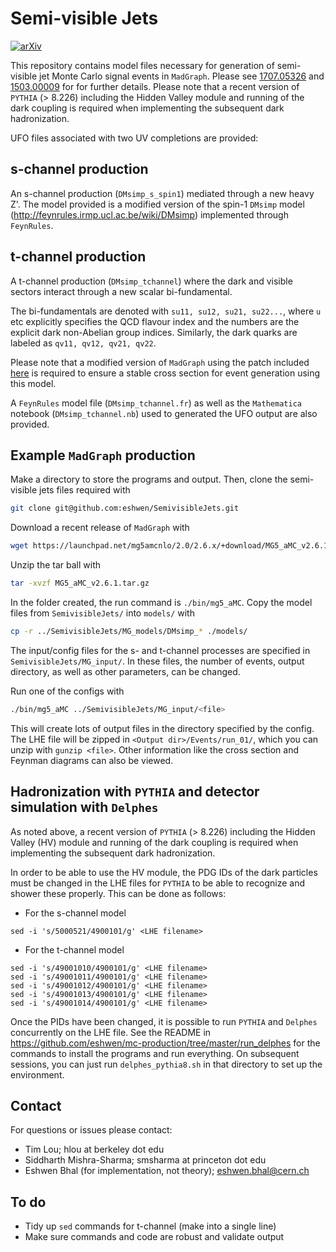 # Semi-visible Jets

[![arXiv](https://img.shields.io/badge/arXiv-1707.05326%20-green.svg)](https://arxiv.org/abs/1707.05326)

This repository contains model files necessary for generation of semi-visible jet Monte Carlo signal events in `MadGraph`. 
Please see [1707.05326](https://arxiv.org/abs/1707.05326) and [1503.00009](https://arxiv.org/abs/1503.00009) for
for further details. Please note that a recent version of `PYTHIA` (> 8.226) including the Hidden Valley module 
and running of the dark coupling is required when implementing the subsequent dark hadronization.

UFO files associated with two UV completions are provided:

## s-channel production

An s-channel production (`DMsimp_s_spin1`) mediated through a new heavy Z'. The model provided is a modified version of the spin-1 `DMsimp` model (http://feynrules.irmp.ucl.ac.be/wiki/DMsimp) 
implemented through `FeynRules`.

## t-channel production

A t-channel production (`DMsimp_tchannel`) where the dark and visible sectors interact through a new scalar bi-fundamental.

The bi-fundamentals are denoted with `su11, su12, su21, su22...`, where `u` etc explicitly specifies the QCD flavour index 
and the numbers are the explicit dark non-Abelian group indices. Similarly, the dark quarks are labeled as `qv11, qv12, qv21, qv22`.

Please note that a modified version of `MadGraph` using the patch included [here](https://bugs.launchpad.net/mg5amcnlo/+bug/1702712) 
is required to ensure a stable cross section for event generation using this model.

A `FeynRules` model file (`DMsimp_tchannel.fr`) as well as the `Mathematica` notebook (`DMsimp_tchannel.nb`) used to generated the UFO output 
are also provided.

## Example `MadGraph` production

Make a directory to store the programs and output. Then, clone the semi-visible jets files required with

```bash
git clone git@github.com:eshwen/SemivisibleJets.git
```

Download a recent release of `MadGraph` with

```bash
wget https://launchpad.net/mg5amcnlo/2.0/2.6.x/+download/MG5_aMC_v2.6.1.tar.gz
```

Unzip the tar ball with

```bash
tar -xvzf MG5_aMC_v2.6.1.tar.gz
```

In the folder created, the run command is `./bin/mg5_aMC`. Copy the model files from `SemivisibleJets/` into `models/` with

```bash
cp -r ../SemivisibleJets/MG_models/DMsimp_* ./models/
```

The input/config files for the s- and t-channel processes are specified in `SemivisibleJets/MG_input/`. In these files, the number of events, output directory, as well as other parameters, can be changed.

Run one of the configs with

```bash
./bin/mg5_aMC ../SemivisibleJets/MG_input/<file>
```

This will create lots of output files in the directory specified by the config. The LHE file will be zipped in `<Output dir>/Events/run_01/`, which you can unzip with `gunzip <file>`. Other information like the cross section and Feynman diagrams can also be viewed.

## Hadronization with `PYTHIA` and detector simulation with `Delphes`

As noted above, a recent version of `PYTHIA` (> 8.226) including the Hidden Valley (HV) module and running of the dark coupling is required when implementing the subsequent dark hadronization.

In order to be able to use the HV module, the PDG IDs of the dark particles must be changed in the LHE files
for `PYTHIA` to be able to recognize and shower these properly. This can be done as follows:

- For the s-channel model
```
sed -i 's/5000521/4900101/g' <LHE filename>
```
- For the t-channel model
```
sed -i 's/49001010/4900101/g' <LHE filename>	
sed -i 's/49001011/4900101/g' <LHE filename>	
sed -i 's/49001012/4900101/g' <LHE filename>	
sed -i 's/49001013/4900101/g' <LHE filename>	
sed -i 's/49001014/4900101/g' <LHE filename>	
```

Once the PIDs have been changed, it is possible to run `PYTHIA` and `Delphes` concurrently on the LHE file. See the README in https://github.com/eshwen/mc-production/tree/master/run_delphes for the commands to install the programs and run everything. On subsequent sessions, you can just run `delphes_pythia8.sh` in that directory to set up the environment. 

## Contact

For questions or issues please contact:

-  Tim Lou; hlou at berkeley dot edu
-  Siddharth Mishra-Sharma; smsharma at princeton dot edu
-  Eshwen Bhal (for implementation, not theory); eshwen.bhal@cern.ch

## To do

- Tidy up `sed` commands for t-channel (make into a single line)
- Make sure commands and code are robust and validate output